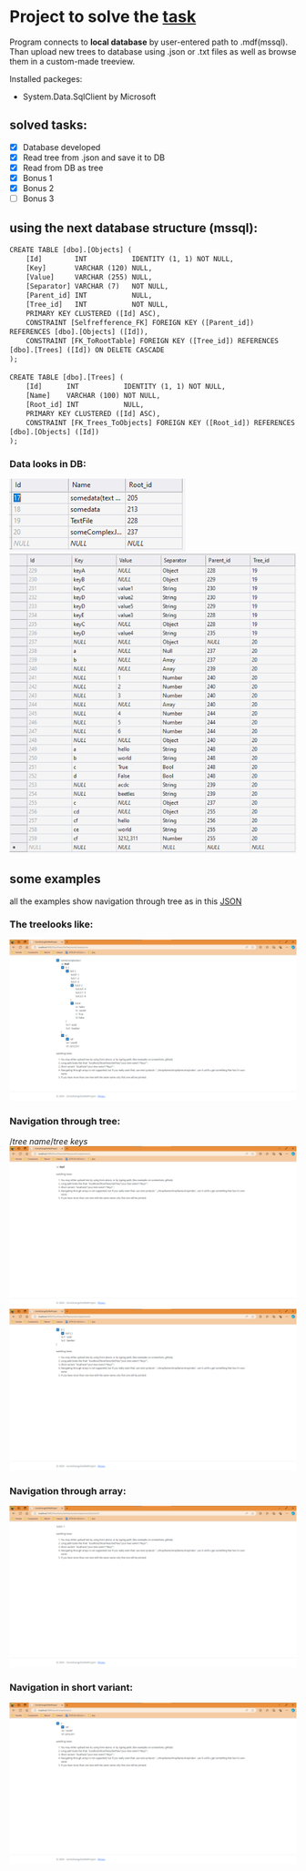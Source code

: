 # Project to solve the [task](ТЗ_.Net_(New).pdf)

Program connects to **local database** by user-entered path to .mdf(mssql). Than upload new trees to database using .json or .txt files as well as browse them in a custom-made treeview.

Installed packeges:
- System.Data.SqlClient by Microsoft

## solved tasks:
- [x] Database developed
- [x] Read tree from .json and save it to DB
- [x] Read from DB as tree
- [x] Bonus 1
- [x] Bonus 2
- [ ] Bonus 3

## using the next database structure (mssql):
```
CREATE TABLE [dbo].[Objects] (
    [Id]        INT           IDENTITY (1, 1) NOT NULL,
    [Key]       VARCHAR (120) NULL,
    [Value]     VARCHAR (255) NULL,
    [Separator] VARCHAR (7)   NOT NULL,
    [Parent_id] INT           NULL,
    [Tree_id]   INT           NOT NULL,
    PRIMARY KEY CLUSTERED ([Id] ASC),
    CONSTRAINT [Selfrefference_FK] FOREIGN KEY ([Parent_id]) REFERENCES [dbo].[Objects] ([Id]),
    CONSTRAINT [FK_ToRootTable] FOREIGN KEY ([Tree_id]) REFERENCES [dbo].[Trees] ([Id]) ON DELETE CASCADE
);

CREATE TABLE [dbo].[Trees] (
    [Id]      INT           IDENTITY (1, 1) NOT NULL,
    [Name]    VARCHAR (100) NOT NULL,
    [Root_id] INT           NULL,
    PRIMARY KEY CLUSTERED ([Id] ASC),
    CONSTRAINT [FK_Trees_ToObjects] FOREIGN KEY ([Root_id]) REFERENCES [dbo].[Objects] ([Id])
);
```

### Data looks in DB:
![img](/Images-for-github/tree-data-in-db.png)![img](/Images-for-github/data-looks-in-db.png) 

## some examples
all the examples show navigation through tree as in this [JSON](/Json-examples/someComplexJson.json)

### The treelooks like:
![img](/Images-for-github/loading-tree-by-name.png)

### Navigation through tree:
/*tree name*/*tree keys*
![1](/Images-for-github/navigating-to-tree-leaf.png)
![2](/Images-for-github/navigating-to-tree-subroote.png)

### Navigation through array:
![img](/Images-for-github/navigation-through-array.png)

### Navigation in short variant:
![img](/Images-for-github/example-of-short-variant-tree-navigation.png)
